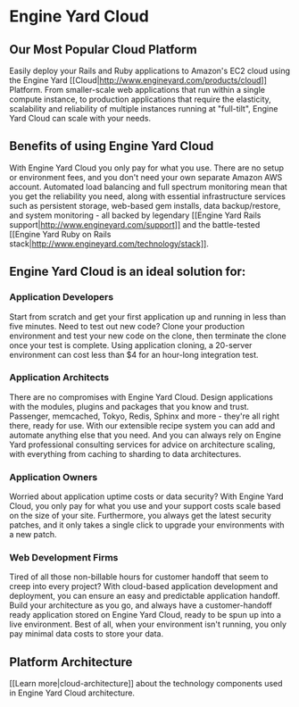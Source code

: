 # Engine Yard Cloud

## Our Most Popular Cloud Platform
Easily deploy your Rails and Ruby applications to Amazon's EC2 cloud using the 
Engine Yard [[Cloud|http://www.engineyard.com/products/cloud]] Platform. From 
smaller-scale web applications that run within a single compute instance, to production applications 
that require the elasticity, scalability and reliability of multiple instances 
running at "full-tilt", Engine Yard Cloud can scale with your needs.

## Benefits of using Engine Yard Cloud

With Engine Yard Cloud you only pay for what you use. There are no setup or 
environment fees, and you don't need your own separate Amazon AWS account. Automated load balancing 
and full spectrum monitoring mean that you get the reliability you need, along with 
essential infrastructure services such as persistent storage, web-based gem installs, 
data backup/restore, and system monitoring \- all backed by legendary 
[[Engine Yard Rails support|http://www.engineyard.com/support]] and the battle-tested 
[[Engine Yard Ruby on Rails stack|http://www.engineyard.com/technology/stack]].


## Engine Yard Cloud is an ideal solution for:

### Application Developers
Start from scratch and get your first application up and running in less than five 
minutes. Need to test out new code? Clone your production environment and test your 
new code on the clone, then terminate the clone once your test is complete. Using 
application cloning, a 20-server environment can cost less than $4 for an hour-long 
integration test.

### Application Architects
There are no compromises with Engine Yard Cloud. Design applications with the 
modules, plugins and packages that you know and trust. Passenger, memcached, Tokyo, 
Redis, Sphinx and more \- they're all right there, ready for use. With our extensible 
recipe system you can add and automate anything else that you need. And you can always 
rely on Engine Yard professional consulting services for advice on architecture scaling, 
with everything from caching to sharding to data architectures.

### Application Owners
Worried about application uptime costs or data security? With Engine Yard Cloud, you 
only pay for what you use and your support costs scale based on the size of your site. Furthermore, 
you always get the latest security patches, and it only takes a single click to upgrade 
your environments with a new patch.

### Web Development Firms
Tired of all those non-billable hours for customer handoff that seem to creep into every 
project? With cloud-based application development and deployment, you can ensure an easy 
and predictable application handoff. Build your architecture as you go, and always have a 
customer-handoff ready application stored on Engine Yard Cloud, ready to be spun up 
into a live environment. Best of all, when your environment isn't running, you only pay 
minimal data costs to store your data.

## Platform Architecture
[[Learn more|cloud-architecture]] about the technology components used in Engine Yard Cloud architecture.

